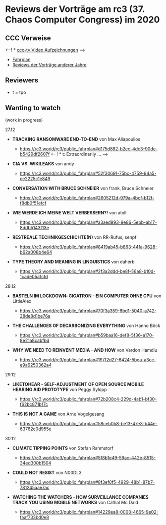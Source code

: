 # Reviews der Vorträge am rc3 (37. Chaos Computer Congress) im 2020

CCC Verweise
------------
<--! * [ccc-tv Video Aufzeichnungen](https://media.ccc.de/c/36c3) -->
* [Fahrplan](https://rc3.world/rc3/public_fahrplan)
* [Reviews der Vorträge anderer Jahre](https://github.com/tpo/C3_talks_annotations/blob/master/README.md)

Reviewers
---------

* t = tpo

Wanting to watch
----------------

(work in progress)

27.12

*   __TRACKING RANSOMWARE END-TO-END__ von Max Aliapoulios
    * https://rc3.world/rc3/public_fahrplan#d175d882-b2ec-4dc3-90de-b5429df2607f
    <--! * t: Extraordinarily ... -->

*   __CIA VS. WIKILEAKS__ von andy
    * https://rc3.world/rc3/public_fahrplan#52f30691-75bc-4759-94a5-ce2225c1e849

*   __CONVERSATION WITH BRUCE SCHNEIER__ von frank, Bruce Schneier
    * https://rc3.world/rc3/public_fahrplan#2605212d-979a-4bcf-b12f-f8db0f51efcf

*   __WIE WERDE ICH MEINE WELT VERBESSERN?!__ von atoll
    * https://rc3.world/rc3/public_fahrplan#a3aed993-9e86-5ebb-ab17-8ddb5143f13e

*   __RESTREALE TECHNIKGESCHICHTE(N)__ von RR-Rufus, senpf
    * https://rc3.world/rc3/public_fahrplan#8419ab45-b863-44fa-9628-b62a008b4e64

*   __TYPE THEORY AND MEANING IN LINGUISTICS__ von daherb
    * https://rc3.world/rc3/public_fahrplan#2f3a2ddd-be8f-56a8-b10d-1cade05a1cfd

28.12

*   __BASTELN IM LOCKDOWN: GIGATRON - EIN COMPUTER OHNE CPU__ von LittleAlex
    * https://rc3.world/rc3/public_fahrplan#70f3a359-8bd1-5040-a742-28de8d1be76a

*   __THE CHALLENGES OF DECARBONIZING EVERYTHING__ von Hanno Böck
    * https://rc3.world/rc3/public_fahrplan#b59baa16-def8-5f36-a170-8e21a8cabfbd

*   __WHY WE NEED TO REINVENT MEDIA - AND HOW__ von Vardon Hamdiu
    * https://rc3.world/rc3/public_fahrplan#197f2d27-6424-5bea-a3cc-e9a6250362a4

29.12

*   __LIKETOHEAR - SELF-ADJUSTMENT OF OPEN SOURCE MOBILE HEARING AID PROTOTYPE__ von Peggy Sylopp
    * https://rc3.world/rc3/public_fahrplan#72b208c4-229d-4ab1-bf30-f62bc871b17c

*   __THIS IS NOT A GAME__ von Arne Vogelgesang
    * https://rc3.world/rc3/public_fahrplan#58ceb0b8-be13-47e3-b44e-63762c0d955e

30.12

*   __CLIMATE TIPPING POINTS__ von Stefan Rahmstorf
    * https://rc3.world/rc3/public_fahrplan#5f8b1e49-59ac-442e-8515-34ed300b1504

*   __COULD NOT RESIST__ von N00DL3
    * https://rc3.world/rc3/public_fahrplan#8f3ef0f5-4929-48b1-87b7-781245aae7ac

*   __WATCHING THE WATCHERS - HOW SURVEILLANCE COMPANIES TRACK YOU USING MOBILE NETWORKS__ von Cathal Mc Daid
    * https://rc3.world/rc3/public_fahrplan#14229ea8-0003-4665-9e02-faaf733bd0e8
